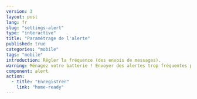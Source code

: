 ```yaml
---
version: 3
layout: post
lang: fr
slug: "settings-alert"
type: "interactive"
title: "Paramétrage de l'alerte"
published: true
categories: "mobile"
tags: "mobile"
introduction: Régler la fréquence (des envois de messages). 
warning: Ménagez votre batterie ! Envoyer des alertes trop fréquentes peut vider votre batterie.
component: alert
action:
  - title: "Enregistrer"
    link: "home-ready"
---
```


